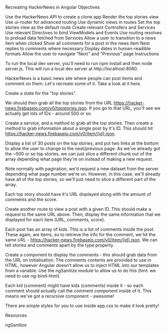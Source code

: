 Recreating HackerNews in Angular
Objectives

Use the HackerNews API to create a clone app
Render the top stories view
Use ui-router for advanced routing
Use dynamic views in routes
Set the top stories view as the default route
Create relevant Controllers and Services
Use relevant Directives to bind ViewModels and Events
Use routing resolves to preload data fetched from Services
Allow a user to transition to a news item when clicked
Show all comments for a post in the news item
Nest replies to comments where necessary
Display dates in human-readible formats
Allow the user to navigate "Next" and "Previous" page
Instructions

To run the local dev server, you'll need to run npm install and then node server.js. This will run a local dev server at http://localhost:8080.

HackerNews is a basic news site where people can post items and comment on them. Let's recreate some of it. Take a look at it here.

Create a state for the "top stories".

We should then grab all the top stories from the URL https://hacker-news.firebaseio.com/v0/topstories.json. If you go to that URL, you'll see we actually get lots of IDs - around 500 or so.

Create a service, and a method to grab all the top stories. Then create a method to grab information about a single post by it's ID. This should hit https://hacker-news.firebaseio.com/v0/item/{id}.json.

Display a list of 30 posts on the top stories, and put two links at the bottom to allow the user to change to the next/previous page. As we've already got the ~500 or so top stories, we can just slice a different chunk out of the array depending what page they're on instead of making a new request.

Note normally with pagination, we'd request a new dataset from the server depending what page number we're on. However, in this case, we'll already have all of the top stories, so we'll just need to slice a different part of the array.

Each top story should have it's URL displayed along with the amount of comments and the score.

Create another route to view a post with a given ID. This should make a request to the same URL above. Then, display the same information that we displayed for each item (URL, comments, score).

Each post has an array of kids. This is a list of comments inside the post. These again, are items, so to retrieve the info for the comment, we hit the same URL - https://hacker-news.firebaseio.com/v0/item/{id}.json. We can tell stories and comments apart by the type property.

Create a component to display the comments - this should grab data from the URL on initialisation. The comments contents are provided to use in HTML, however Angular doesn't allow us to inject HTML into our templates from a variable. Use the ngSanitize module to allow us to do this (hint: we need to use ng-bind-html).

Each kid (comment) might have kids (comments) inside it - so each comment should actually call the comment component inside of it. This means we've got a recursive component - awesome!

There are simple styles for you to use inside app.css to make it look pretty!

Resources

ngSanitize
